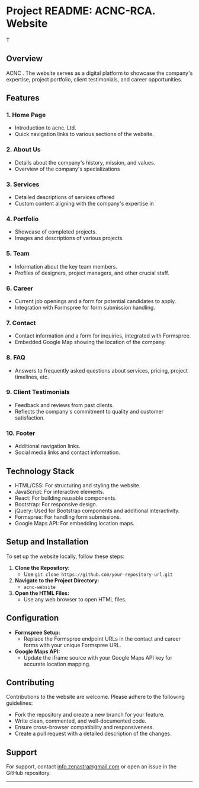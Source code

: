 # Project README: ACNC-RCA. Website

T

## Overview

ACNC . The website serves as a digital platform to showcase the company's expertise, project portfolio, client testimonials, and career opportunities.

## Features

### 1. Home Page
- Introduction to acnc. Ltd.
- Quick navigation links to various sections of the website.

### 2. About Us
- Details about the company's history, mission, and values.
- Overview of the company's specializations

### 3. Services
- Detailed descriptions of services offered
- Custom content aligning with the company's expertise in 

### 4. Portfolio
- Showcase of completed projects.
- Images and descriptions of various projects.

### 5. Team
- Information about the key team members.
- Profiles of designers, project managers, and other crucial staff.

### 6. Career
- Current job openings and a form for potential candidates to apply.
- Integration with Formspree for form submission handling.

### 7. Contact
- Contact information and a form for inquiries, integrated with Formspree.
- Embedded Google Map showing the location of the company.

### 8. FAQ
- Answers to frequently asked questions about services, pricing, project timelines, etc.

### 9. Client Testimonials
- Feedback and reviews from past clients.
- Reflects the company's commitment to quality and customer satisfaction.

### 10. Footer
- Additional navigation links.
- Social media links and contact information.

## Technology Stack

- HTML/CSS: For structuring and styling the website.
- JavaScript: For interactive elements.
- React: For building reusable components.
- Bootstrap: For responsive design.
- jQuery: Used for Bootstrap components and additional interactivity.
- Formspree: For handling form submissions.
- Google Maps API: For embedding location maps.

## Setup and Installation

To set up the website locally, follow these steps:

1. **Clone the Repository:**
    - Use `git clone https://github.com/your-repository-url.git`
2. **Navigate to the Project Directory:**
    - `acnc-website`
3. **Open the HTML Files:**
    - Use any web browser to open HTML files.

## Configuration

- **Formspree Setup:**
    - Replace the Formspree endpoint URLs in the contact and career forms with your unique Formspree URL.
- **Google Maps API:**
    - Update the iframe source with your Google Maps API key for accurate location mapping.

## Contributing

Contributions to the website are welcome. Please adhere to the following guidelines:

- Fork the repository and create a new branch for your feature.
- Write clean, commented, and well-documented code.
- Ensure cross-browser compatibility and responsiveness.
- Create a pull request with a detailed description of the changes.

## Support

For support, contact info.zenastra@gmail.com or open an issue in the GitHub repository.

---
